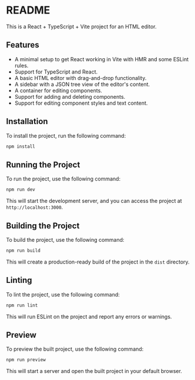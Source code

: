 # README

This is a React + TypeScript + Vite project for an HTML editor.

## Features

*   A minimal setup to get React working in Vite with HMR and some ESLint rules.
*   Support for TypeScript and React.
*   A basic HTML editor with drag-and-drop functionality.
*   A sidebar with a JSON tree view of the editor's content.
*   A container for editing components.
*   Support for adding and deleting components.
*   Support for editing component styles and text content.

## Installation

To install the project, run the following command:

```bash
npm install
```

## Running the Project

To run the project, use the following command:

```bash
npm run dev
```

This will start the development server, and you can access the project at `http://localhost:3000`.

## Building the Project

To build the project, use the following command:

```bash
npm run build
```

This will create a production-ready build of the project in the `dist` directory.

## Linting

To lint the project, use the following command:

```bash
npm run lint
```

This will run ESLint on the project and report any errors or warnings.

## Preview

To preview the built project, use the following command:

```bash
npm run preview
```

This will start a server and open the built project in your default browser.